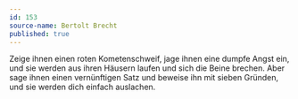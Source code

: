 ```yaml
---
id: 153
source-name: Bertolt Brecht
published: true
---
```

 Zeige ihnen einen roten Kometenschweif, jage ihnen eine dumpfe Angst ein, und sie werden aus ihren Häusern laufen und sich die Beine brechen. Aber sage ihnen einen vernünftigen Satz und beweise ihn mit sieben Gründen, und sie werden dich einfach auslachen.
